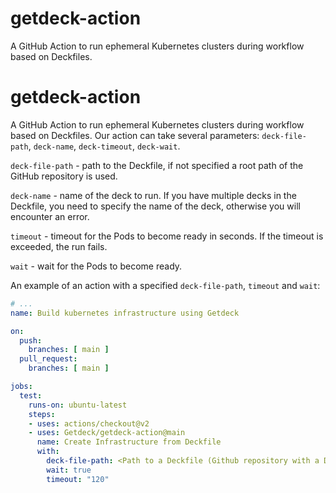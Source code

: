 # getdeck-action
A GitHub Action to run ephemeral Kubernetes clusters during workflow based on Deckfiles.

# getdeck-action
A GitHub Action to run ephemeral Kubernetes clusters during workflow based on Deckfiles.
Our action can take several parameters: `deck-file-path`, `deck-name`, `deck-timeout`, `deck-wait`.

`deck-file-path` - path to the Deckfile, if not specified a root path of the GitHub repository is used.

`deck-name` - name of the deck to run. If you have multiple decks in the Deckfile, you need to specify the name of the
deck, otherwise you will encounter an error.

`timeout` - timeout for the Pods to become ready in seconds. If the timeout is exceeded, the run fails.

`wait` - wait for the Pods to become ready.

An example of an action with a specified `deck-file-path`, `timeout` and `wait`:

```yaml
# ...
name: Build kubernetes infrastructure using Getdeck

on:
  push:
    branches: [ main ]
  pull_request:
    branches: [ main ]

jobs:
  test:
    runs-on: ubuntu-latest
    steps:
    - uses: actions/checkout@v2
    - uses: Getdeck/getdeck-action@main
      name: Create Infrastructure from Deckfile
      with:
        deck-file-path: <Path to a Deckfile (Github repository with a Deckfile in a root directory)>
        wait: true
        timeout: "120"
```

